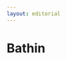 ```yaml
---
layout: editorial
---
```


# Bathin

<figure><img src="../../../../../../../../../../.gitbook/assets/Screenshot 2023-12-22 at 10.27.44 AM.png" alt=""><figcaption></figcaption></figure>
